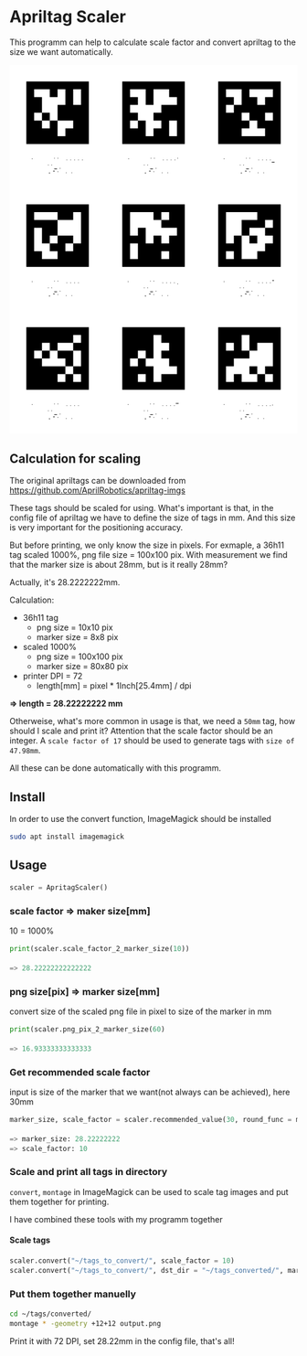 # Apriltag Scaler

This programm can help to calculate scale factor and convert apriltag to the size we want automatically.

![](https://raw.githubusercontent.com/rbforelle/apriltag_scaler/master/demo/output/output.png)

## Calculation for scaling

The original apriltags can be downloaded from <https://github.com/AprilRobotics/apriltag-imgs>

These tags should be scaled for using. What's important is that, in the config file of apriltag we have to define the size of tags in mm. And this size is very important for the positioning accuracy. 

But before printing, we only know the size in pixels. For exmaple, a 36h11 tag scaled 1000%, png file size = 100x100 pix. With measurement we find that the marker size is about 28mm, but is it really 28mm? 

Actually, it's 28.2222222mm.

Calculation:

- 36h11 tag
  - png size = 10x10 pix
  - marker size = 8x8 pix
- scaled 1000%
  - png size = 100x100 pix
  - marker size = 80x80 pix
- printer DPI = 72
  - length[mm] = pixel * 1Inch[25.4mm] / dpi

**=> length = 28.22222222 mm**

Otherweise, what's more common in usage is that, we need a `50mm` tag, how should I scale and print it? Attention that the scale factor should be an integer. A `scale factor of 17` should be used to generate tags with `size of 47.98mm`.

All these can be done automatically with this programm.

## Install

In order to use the convert function, ImageMagick should be installed

```bash
sudo apt install imagemagick
```

## Usage

```python
scaler = ApritagScaler()
```

### scale factor => maker size[mm]

10 = 1000%

```python
print(scaler.scale_factor_2_marker_size(10))

=> 28.22222222222222
```

### png size[pix] => marker size[mm]

convert size of the scaled png file in pixel to size of the marker in mm

```python
print(scaler.png_pix_2_marker_size(60)

=> 16.93333333333333
```

### Get recommended scale factor

input is size of the marker that we want(not always can be achieved), here 30mm

```python
marker_size, scale_factor = scaler.recommended_value(30, round_func = math.floor)

=> marker_size: 28.22222222
=> scale_factor: 10
```

### Scale and print all tags in directory

`convert`, `montage` in ImageMagick can be used to scale tag images and put them together for printing.

I have combined these tools with my programm together

#### Scale tags

```python
scaler.convert("~/tags_to_convert/", scale_factor = 10)
scaler.convert("~/tags_to_convert/", dst_dir = "~/tags_converted/", marker_size = 30)
```

### Put them together manuelly

```bash
cd ~/tags/converted/
montage * -geometry +12+12 output.png
```

Print it with 72 DPI, set 28.22mm in the config file, that's all!
